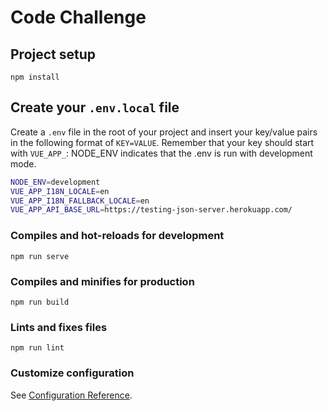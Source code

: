 # Code Challenge

## Project setup

```
npm install
```

## Create your `.env.local` file

Create a `.env` file in the root of your project and insert
your key/value pairs in the following format of `KEY=VALUE`. Remember that your key should start with `VUE_APP_`:
NODE_ENV indicates that the .env is run with development mode.

```sh
NODE_ENV=development
VUE_APP_I18N_LOCALE=en
VUE_APP_I18N_FALLBACK_LOCALE=en
VUE_APP_API_BASE_URL=https://testing-json-server.herokuapp.com/
```

### Compiles and hot-reloads for development

```
npm run serve
```

### Compiles and minifies for production

```
npm run build
```

### Lints and fixes files

```
npm run lint
```

### Customize configuration

See [Configuration Reference](https://cli.vuejs.org/config/).
